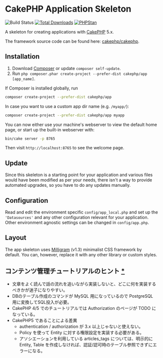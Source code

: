 # CakePHP Application Skeleton

![Build Status](https://github.com/cakephp/app/actions/workflows/ci.yml/badge.svg?branch=master)
[![Total Downloads](https://img.shields.io/packagist/dt/cakephp/app.svg?style=flat-square)](https://packagist.org/packages/cakephp/app)
[![PHPStan](https://img.shields.io/badge/PHPStan-level%207-brightgreen.svg?style=flat-square)](https://github.com/phpstan/phpstan)

A skeleton for creating applications with [CakePHP](https://cakephp.org) 5.x.

The framework source code can be found here: [cakephp/cakephp](https://github.com/cakephp/cakephp).

## Installation

1. Download [Composer](https://getcomposer.org/doc/00-intro.md) or update `composer self-update`.
2. Run `php composer.phar create-project --prefer-dist cakephp/app [app_name]`.

If Composer is installed globally, run

```bash
composer create-project --prefer-dist cakephp/app
```

In case you want to use a custom app dir name (e.g. `/myapp/`):

```bash
composer create-project --prefer-dist cakephp/app myapp
```

You can now either use your machine's webserver to view the default home page, or start
up the built-in webserver with:

```bash
bin/cake server -p 8765
```

Then visit `http://localhost:8765` to see the welcome page.

## Update

Since this skeleton is a starting point for your application and various files
would have been modified as per your needs, there isn't a way to provide
automated upgrades, so you have to do any updates manually.

## Configuration

Read and edit the environment specific `config/app_local.php` and set up the
`'Datasources'` and any other configuration relevant for your application.
Other environment agnostic settings can be changed in `config/app.php`.

## Layout

The app skeleton uses [Milligram](https://milligram.io/) (v1.3) minimalist CSS
framework by default. You can, however, replace it with any other library or
custom styles.

## コンテンツ管理チュートリアルのヒント [*](https://book.cakephp.org/5/ja/tutorials-and-examples.html)

- 文章をよく読んで話の流れを追いながら実装しないと、どこに何を実装するべきかが迷子になりやすい。
- DBのテーブル作成のコマンドが MySQL 用になっているので PostgreSQL 用に変換してSQL投入が必要。
- CakePHP 4/5 でのチュートリアルでは Authorization のページが TODO になっている。
- CakePHP5 であることによる差異
  - authentication / authorization が 3.x 以上じゃないと使えない。
  - Policy を使って Entity に対する権限設定を実装する必要がある。
  - アソシエーションを利用している articles_tags については、明示的に Entity, Table を作成しなければ、認証/認可時のテーブル参照できずにエラーになる。
